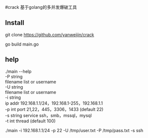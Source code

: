 #crack 基于golang的多并发爆破工具

## Install

git clone  https://github.com/yanweijin/crack</br>

go build main.go </br>

## help

./main --help</br>
  -P string</br>
        filename list or username</br>
  -U string</br>
        filename list or username</br>
  -i string</br>
        ip addr 192.168.1.1/24，192.168.1-255，192.168.1.1</br>
  -p int
        port 21,22，445，3306，1433 (default 22)</br>
  -s string
        service ssh，smb，mssql，mysql</br>
  -t int
        thread (default 100)</br>

./main -i 192.168.1.1/24 -p 22 -U /tmp/user.txt -P /tmp/pass.txt  -s ssh</br>



